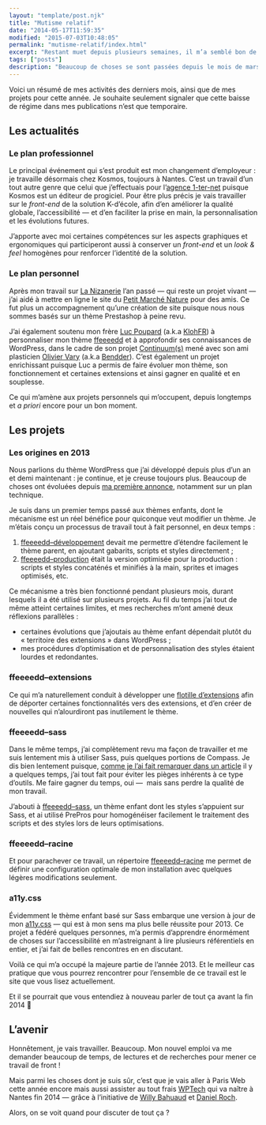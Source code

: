 ```yaml
---
layout: "template/post.njk"
title: "Mutisme relatif"
date: "2014-05-17T11:59:35"
modified: "2015-07-03T10:48:05"
permalink: "mutisme-relatif/index.html"
excerpt: "Restant muet depuis plusieurs semaines, il m’a semblé bon de faire un point sur le pourquoi du comment. Les changements opérés en quelques mois, les nouveautés à afficher ainsi que les projets en cours et à venir devraient me permettre de me projeter dans cette année qui s’annonce très riche !"
tags: ["posts"]
description: "Beaucoup de choses se sont passées depuis le mois de mars qui expliquent ce silence radio —&nbsp;notamment mon embauche chez <a href=\"http://www.kosmos.fr\">Kosmos</a>. Cela a engendré certains changements et me demande un peu plus de souplesse pour continuer mes publications sur ce blog."
---
```

Voici un&nbsp;résumé de&nbsp;mes activités des derniers mois, ainsi que de mes projets pour cette année. Je souhaite seulement signaler que cette baisse de régime dans mes publications n’est que temporaire.

## Les actualités

### Le plan professionnel

Le principal événement&nbsp;qui s’est produit&nbsp;est mon changement d’employeur&nbsp;: je travaille désormais chez Kosmos, toujours à Nantes. C’est un travail d’un tout autre genre que celui que j’effectuais pour l’[agence 1-ter-net](https://www.1-ter-net.com "(nouvelle fenêtre)")&nbsp;puisque Kosmos est un éditeur de progiciel. Pour être plus précis je vais travailler sur le _front-end_ de la solution K-d’école, afin d’en améliorer la qualité globale, l’accessibilité —&nbsp;et d’en faciliter la prise en main, la personnalisation et les évolutions futures.

J’apporte avec moi certaines compétences sur les aspects graphiques et ergonomiques qui participeront aussi à conserver un _front-end_ et un _look & feel_ homogènes pour&nbsp;renforcer l’identité de la solution.

### Le plan personnel

Après mon travail sur [La Nizanerie](https://www.lanizanerie.com) l’an passé —&nbsp;qui reste un projet vivant&nbsp;— j’ai aidé à mettre en ligne le site du [Petit Marché Nature](https://aupetitmarchenature.fr/)&nbsp;pour des amis. Ce fut plus un accompagnement qu’une création de site puisque nous nous sommes basés sur un thème Prestashop à peine revu.

J’ai également soutenu mon frère [Luc Poupard](https://www.kloh.ch)&nbsp;(a.k.a [KlohFR](https://twitter.com/klohFR)) à personnaliser mon thème [ffeeeedd](https://github.com/ffoodd/ffeeeedd) et à approfondir ses connaissances de WordPress, dans le cadre de son projet [Continuum(s)](https://continuums.ma3yt.com/)&nbsp;mené avec son ami plasticien&nbsp;[Olivier Vary](https://www.olivier-vary.com/)&nbsp;(a.k.a [Bendder](https://twitter.com/Bendder08)). C’est également un projet enrichissant puisque Luc a permis de faire évoluer mon thème, son fonctionnement et certaines extensions et ainsi gagner en qualité et en souplesse.

Ce qui m’amène aux projets personnels qui m’occupent, depuis longtemps et _a priori_ encore pour un bon moment.

## Les projets

### Les origines en 2013

Nous parlions du thème WordPress que j’ai développé depuis plus d’un an et demi maintenant&nbsp;: je continue, et je creuse toujours plus. Beaucoup de choses ont évoluées depuis [ma première annonce](https://www.ffoodd.fr/a-venir-ffeeeedd/ "À venir : ffeeeedd"), notamment sur un plan technique.

Je suis dans un premier temps passé aux thèmes enfants, dont le mécanisme est un réel bénéfice pour quiconque veut modifier un thème. Je m’étais conçu un processus de travail tout à fait personnel, en deux temps&nbsp;:

1.  [ffeeeedd–développement](https://github.com/ffoodd/ffeeeedd--developpement)&nbsp;devait me permettre d’étendre facilement le thème parent, en ajoutant gabarits, scripts et styles directement&nbsp;;
2.  [ffeeeedd–production](https://github.com/ffoodd/ffeeeedd--production)&nbsp;était la version optimisée pour la production&nbsp;: scripts et styles concaténés et minifiés à la main, sprites et images optimisés, etc.

Ce mécanisme a très bien fonctionné pendant plusieurs mois, durant lesquels il a été utilisé sur plusieurs projets. Au fil du temps j’ai tout de même atteint certaines limites, et mes recherches m’ont amené deux réflexions parallèles&nbsp;:

* certaines évolutions que j’ajoutais au thème enfant dépendait plutôt du «&nbsp;territoire des extensions&nbsp;» dans WordPress&nbsp;;
* mes procédures d’optimisation et de personnalisation des styles étaient lourdes et redondantes.

### ffeeeedd–extensions

Ce qui m’a naturellement conduit à développer une [flotille d’extensions](https://github.com/ffoodd/ffeeeedd--extensions) afin de déporter certaines fonctionnalités vers des extensions, et d’en créer de nouvelles qui n’alourdiront pas inutilement le thème.

### ffeeeedd–sass

Dans le même temps, j’ai complètement revu ma façon de travailler et me suis lentement mis à utiliser Sass, puis quelques portions de Compass. Je dis bien lentement puisque, [comme je l’ai fait remarquer dans un article](https://www.ffoodd.fr/sass-commencez-par-les-deux-s/ "Sass&thinsp;: commencez par les deux «&thinsp;S&thinsp;»") il y a quelques temps, j’ai tout fait pour éviter les pièges inhérents à ce type d’outils. Me faire gagner du temps, oui —&nbsp; mais sans perdre la qualité de mon travail.

J’abouti à [ffeeeedd–sass](https://github.com/ffoodd/ffeeeedd--sass), un thème enfant dont les styles s’appuient sur Sass, et ai utilisé PrePros pour homogénéiser facilement le traitement des scripts et des styles lors de leurs optimisations.

### ffeeeedd–racine

Et pour parachever ce travail, un répertoire [ffeeeedd–racine](https://github.com/ffoodd/ffeeeedd--racine) me permet de définir une configuration optimale de mon installation avec quelques légères modifications seulement.

### a11y.css

Évidemment le thème enfant basé sur Sass embarque une version à jour de mon [a11y.css](https://github.com/ffoodd/a11y.css) —&nbsp;qui est à mon sens ma plus belle réussite pour 2013. Ce projet a fédéré quelques personnes, m’a permis d’apprendre énormément de choses sur l’accessibilité en m’astreignant à lire plusieurs référentiels en entier, et j’ai fait de belles rencontres en en discutant.

Voilà ce qui m’a occupé la majeure partie de l’année 2013. Et le meilleur cas pratique que vous pourrez rencontrer pour l’ensemble de ce travail est le site que vous lisez actuellement.

Et il se pourrait que vous entendiez à nouveau parler de tout ça avant la fin 2014 🙂

## L’avenir

Honnêtement, je vais travailler. Beaucoup. Mon nouvel emploi va me demander beaucoup de temps, de lectures et de recherches pour mener ce travail de front !

Mais parmi les choses dont je suis sûr, c’est que je vais aller à Paris Web cette année encore mais aussi assister au tout frais [WPTech](https://twitter.com/WPTechNantes) qui va naître à Nantes fin 2014 —&nbsp;grâce à l’initiative de [Willy Bahuaud](https://www.wabeo.fr) et [Daniel Roch](https://www.seomix.fr).

Alors, on se voit quand pour discuter de tout ça ?
